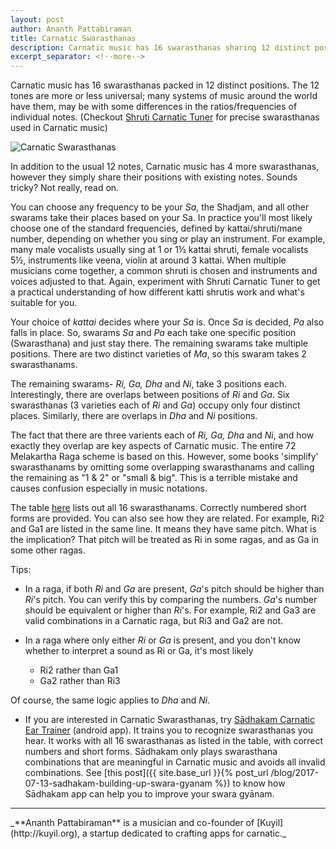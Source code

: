 ```yaml
---
layout: post
author: Ananth Pattabiraman
title: Carnatic Swarasthanas
description: Carnatic music has 16 swarasthanas sharing 12 distinct positions. This article describes their relationship
excerpt_separator: <!--more-->
---
```


<script type="application/ld+json">
{
	"@context": "http://schema.org/",
	"@type": "ImageObject",
	"author": "Ananth Pattabiraman",
	"ContentUrl": "{{ site.url }}/images/carnatic-swarasthanas.png",
    "InLanguage": "English",
    "name": "List of Carnatic Swarasthanas"
}
</script>

Carnatic music has 16 swarasthanas packed in 12 distinct positions. The 12 tones are more or less universal; many systems of music around the world have them, may be with some differences in the ratios/frequencies of individual notes. (Checkout [Shruti Carnatic Tuner](https://play.google.com/store/apps/details?id=org.kuyil.shruti) for precise swarasthanas used in Carnatic music)

<img id="table" class="img-responsive center-block" alt="Carnatic Swarasthanas" src="{{ site.url }}/images/carnatic-swarasthanas.png" />

In addition to the usual 12 notes, Carnatic music has 4 more swarasthanas, however they simply share their positions with existing notes. Sounds tricky? Not really, read on.
<!--more-->

You can choose any frequency to be your *Sa*, the Shadjam, and all other swarams take their places based on your Sa. In practice you'll most likely choose one of the standard frequencies, defined by kattai/shruti/mane number, depending on whether you sing or play an instrument. For example, many male vocalists usually sing at 1 or 1½ kattai shruti, female vocalists 5½, instruments like veena, violin at around 3 kattai. When multiple musicians come together, a common shruti is chosen and instruments and voices adjusted to that. Again, experiment with Shruti Carnatic Tuner to get a practical understanding of how different katti shrutis work and what's suitable for you.

Your choice of *kattai* decides where your *Sa* is. Once *Sa* is decided, *Pa* also falls in place. So, swarams *Sa* and *Pa* each take one specific position (Swarasthana) and just stay there. The remaining swarams take multiple positions. There are two distinct varieties of *Ma*, so this swaram takes 2 swarasthanams.

The remaining swarams- *Ri, Ga, Dha* and *Ni*, take 3 positions each. Interestingly, there are overlaps between positions of *Ri* and *Ga*. Six swarasthanas (3 varieties each of *Ri* and *Ga*) occupy only four distinct places. Similarly, there are overlaps in *Dha* and *Ni* positions.

The fact that there are three varients each of *Ri, Ga, Dha* and *Ni*, and how exactly they overlap are key aspects of Carnatic music.  The entire 72 Melakartha Raga scheme is based on this. However, some books 'simplify' swarasthanams by omitting some overlapping swarasthanams and calling the remaining as "1 & 2" or "small & big". This is a terrible mistake and causes confusion especially in music notations.

The table [here](#table) lists out all 16 swarasthanams. Correctly numbered short forms are provided. You can also see how they are related. For example, Ri2 and Ga1 are listed in the same line. It means they have same pitch. What is the implication? That pitch will be treated as Ri in some ragas, and as Ga in some other ragas. 


Tips:

* In a raga, if both *Ri* and *Ga* are present, *Ga*'s pitch should be higher than *Ri*'s pitch. You can verify this by comparing the numbers. *Ga*'s number should be equivalent or higher than *Ri*'s. For example, Ri2 and Ga3 are valid combinations in a Carnatic raga, but Ri3 and Ga2 are not.

* In a raga where only either *Ri* or *Ga* is present, and you don't know whether to interpret a sound as Ri or Ga, it's most likely
    * Ri2 rather than Ga1
    * Ga2 rather than Ri3 

Of course, the same logic applies to *Dha* and *Ni*.

* If you are interested in Carnatic Swarasthanas, try [Sādhakam Carnatic Ear Trainer](https://play.google.com/store/apps/details?id=org.kuyil.sadhakam) (android app). It trains you to recognize swarasthanas you hear. It works with all 16 swarasthanas as listed in the table, with correct numbers and short forms. Sādhakam only plays swarasthana combinations that are meaningful in Carnatic music and avoids all invalid combinations. See [this post]({{ site.base_url }}{% post_url /blog/2017-07-13-sadhakam-building-up-swara-gyanam %}) to know how Sādhakam app can help you to improve your swara gyānam.

<hr />
_**Ananth Pattabiraman** is a musician and co-founder of [Kuyil](http://kuyil.org), a startup dedicated to crafting apps for carnatic._
